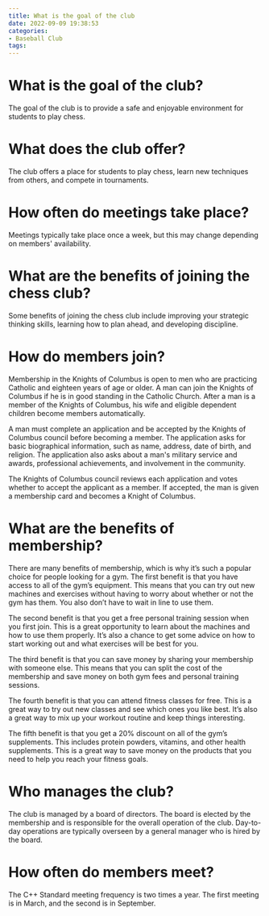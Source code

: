 ```yaml
---
title: What is the goal of the club
date: 2022-09-09 19:38:53
categories:
- Baseball Club
tags:
---
```



#  What is the goal of the club?

The goal of the club is to provide a safe and enjoyable environment for students to play chess.

# What does the club offer?

The club offers a place for students to play chess, learn new techniques from others, and compete in tournaments.

# How often do meetings take place?

Meetings typically take place once a week, but this may change depending on members' availability.

# What are the benefits of joining the chess club?

Some benefits of joining the chess club include improving your strategic thinking skills, learning how to plan ahead, and developing discipline.

#  How do members join?

Membership in the Knights of Columbus is open to men who are practicing Catholic and eighteen years of age or older. A man can join the Knights of Columbus if he is in good standing in the Catholic Church. After a man is a member of the Knights of Columbus, his wife and eligible dependent children become members automatically.

A man must complete an application and be accepted by the Knights of Columbus council before becoming a member. The application asks for basic biographical information, such as name, address, date of birth, and religion. The application also asks about a man's military service and awards, professional achievements, and involvement in the community.

The Knights of Columbus council reviews each application and votes whether to accept the applicant as a member. If accepted, the man is given a membership card and becomes a Knight of Columbus.

#  What are the benefits of membership?

There are many benefits of membership, which is why it’s such a popular choice for people looking for a gym. The first benefit is that you have access to all of the gym’s equipment. This means that you can try out new machines and exercises without having to worry about whether or not the gym has them. You also don’t have to wait in line to use them.

The second benefit is that you get a free personal training session when you first join. This is a great opportunity to learn about the machines and how to use them properly. It’s also a chance to get some advice on how to start working out and what exercises will be best for you.

The third benefit is that you can save money by sharing your membership with someone else. This means that you can split the cost of the membership and save money on both gym fees and personal training sessions.

The fourth benefit is that you can attend fitness classes for free. This is a great way to try out new classes and see which ones you like best. It’s also a great way to mix up your workout routine and keep things interesting.

The fifth benefit is that you get a 20% discount on all of the gym’s supplements. This includes protein powders, vitamins, and other health supplements. This is a great way to save money on the products that you need to help you reach your fitness goals.

#  Who manages the club?

The club is managed by a board of directors. The board is elected by the membership and is responsible for the overall operation of the club. Day-to-day operations are typically overseen by a general manager who is hired by the board.

#  How often do members meet?

The C++ Standard meeting frequency is two times a year. The first meeting is in March, and the second is in September.
